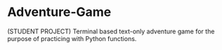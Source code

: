 # Adventure-Game
(STUDENT PROJECT) Terminal based text-only adventure game for the purpose of practicing with Python functions.
